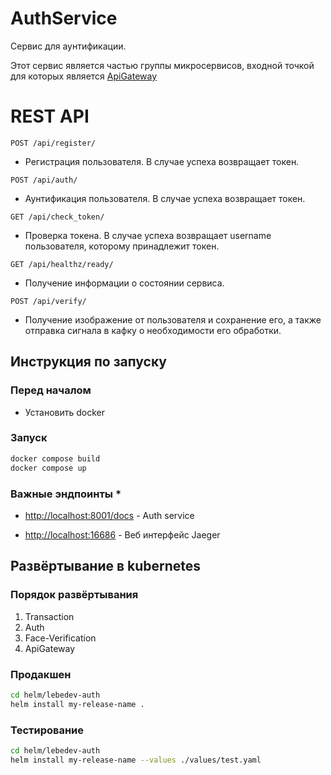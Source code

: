 # AuthService

Сервис для аунтификации.

Этот сервис является частью группы микросервисов, входной точкой для которых является [ApiGateway](https://github.com/KoTBegemoTT/ApiGateway)

# REST API

`POST /api/register/`

- Регистрация пользователя. В случае успеха возвращает токен.

`POST /api/auth/`

- Аунтификация пользователя. В случае успеха возвращает токен.

`GET /api/check_token/`

- Проверка токена. В случае успеха возвращает username пользователя, которому принадлежит токен.

`GET /api/healthz/ready/`

- Получение информации о состоянии сервиса.

`POST /api/verify/`

- Получение изображение от пользователя и сохранение его, а также отправка сигнала в кафку о необходимости его обработки.

## Инструкция по запуску

### Перед началом

* Установить docker

### Запуск

```bash
docker compose build
docker compose up
```

### Важные эндпоинты *

* [http://localhost:8001/docs](http://localhost:8001/docs) - Auth service

* [http://localhost:16686](http://localhost:16686) - Веб интерфейс Jaeger

## Развёртывание в kubernetes

### Порядок развёртывания

1. Transaction
2. Auth
3. Face-Verification
4. ApiGateway

### Продакшен

```bash
cd helm/lebedev-auth
helm install my-release-name .
```

### Тестирование

```bash
cd helm/lebedev-auth
helm install my-release-name --values ./values/test.yaml
```